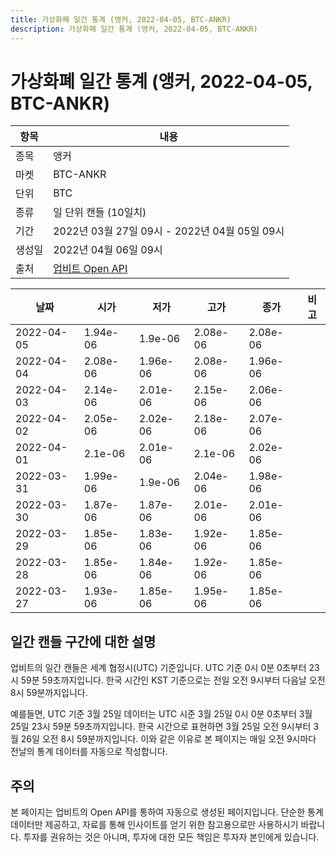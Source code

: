 ```yaml
---
title: 가상화폐 일간 통계 (앵커, 2022-04-05, BTC-ANKR)
description: 가상화폐 일간 통계 (앵커, 2022-04-05, BTC-ANKR)
---
```



가상화폐 일간 통계 (앵커, 2022-04-05, BTC-ANKR)
===

|항목|내용|
|--|--|
|종목|앵커|
|마켓|BTC-ANKR|
|단위|BTC|
|종류|일 단위 캔들 (10일치)|
|기간|2022년 03월 27일 09시 - 2022년 04월 05일 09시|
|생성일|2022년 04월 06일 09시|
|출처|[업비트 Open API](https://docs.upbit.com)|


|날짜|시가|저가|고가|종가|비고|
|--|--|--|--|--|--|
|2022-04-05|1.94e-06|1.9e-06|2.08e-06|2.08e-06|    |
|2022-04-04|2.08e-06|1.96e-06|2.08e-06|1.96e-06|    |
|2022-04-03|2.14e-06|2.01e-06|2.15e-06|2.06e-06|    |
|2022-04-02|2.05e-06|2.02e-06|2.18e-06|2.07e-06|    |
|2022-04-01|2.1e-06|2.01e-06|2.1e-06|2.02e-06|    |
|2022-03-31|1.99e-06|1.9e-06|2.04e-06|1.98e-06|    |
|2022-03-30|1.87e-06|1.87e-06|2.01e-06|2.01e-06|    |
|2022-03-29|1.85e-06|1.83e-06|1.92e-06|1.85e-06|    |
|2022-03-28|1.85e-06|1.84e-06|1.92e-06|1.85e-06|    |
|2022-03-27|1.93e-06|1.85e-06|1.95e-06|1.85e-06|    |


일간 캔들 구간에 대한 설명
---


업비트의 일간 캔들은 세계 협정시(UTC) 기준입니다. 
UTC 기준 0시 0분 0초부터 23시 59분 59초까지입니다. 
한국 시간인 KST 기준으로는 전일 오전 9시부터 다음날 오전 8시 59분까지입니다. 


예를들면, UTC 기준 3월 25일 데이터는 UTC 시준 3월 25일 0시 0분 0초부터 3월 25일 23시 59분 59초까지입니다. 
한국 시간으로 표현하면 3월 25일 오전 9시부터 3월 26일 오전 8시 59분까지입니다. 
이와 같은 이유로 본 페이지는 매일 오전 9시마다 전날의 통계 데이터를 자동으로 작성합니다. 


주의
---


본 페이지는 업비트의 Open API를 통하여 자동으로 생성된 페이지입니다. 
단순한 통계 데이터만 제공하고, 자료를 통해 인사이트를 얻기 위한 참고용으로만 사용하시기 바랍니다. 
투자를 권유하는 것은 아니며, 투자에 대한 모든 책임은 투자자 본인에게 있습니다. 
